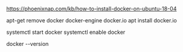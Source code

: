 https://phoenixnap.com/kb/how-to-install-docker-on-ubuntu-18-04


apt-get remove docker docker-engine docker.io
apt install docker.io


systemctl start docker
systemctl enable docker


docker --version

